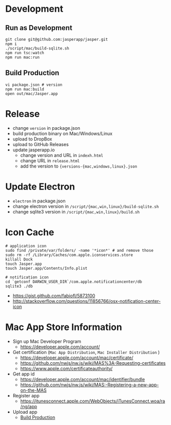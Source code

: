 # Development
## Run as Development

```
git clone git@github.com:jasperapp/jasper.git
npm i
./script/mac/build-sqlite.sh
npm run tsc:watch
npm run mac:run
```

## Build Production

```
vi package.json # version
npm run mac:build
open out/mac/Jasper.app
```

# Release
- change `version` in package.json 
- build production binary on Mac/Windows/Linux
- upload to DropBox
- upload to GitHub Releases
- update jasperapp.io
  - change version and URL in `indexh.html`
  - change URL in `release.html`
  - add the version to `{versions-{mac,windows,linux}.json`
  
# Update Electron
- `electron` in package.json
- change electron version in `/script/{mac,win,linux}/build-sqlite.sh`
- change sqlite3 version in `/script/{mac,win,linux}/build.sh`

# Icon Cache
```
# application icon
sudo find /private/var/folders/ -name '*icon*' # and remove those
sudo rm -rf /Library/Caches/com.apple.iconservices.store
killall Dock
touch Jasper.app
touch Jasper.app/Contents/Info.plist

# notification icon
cd `getconf DARWIN_USER_DIR`/com.apple.notificationcenter/db
sqlite3 ./db
```

- https://gist.github.com/fabiofl/5873100
- http://stackoverflow.com/questions/11856766/osx-notification-center-icon

# Mac App Store Information
- Sign up Mac Developer Program
  - https://developer.apple.com/account/
- Get certification (`Mac App Distribution`, `Mac Installer Distribution` )
  - https://developer.apple.com/account/mac/certificate/
  - https://github.com/nwjs/nw.js/wiki/MAS%3A-Requesting-certificates
  - https://www.apple.com/certificateauthority/
- Get app id
  - https://developer.apple.com/account/mac/identifier/bundle
  - https://github.com/nwjs/nw.js/wiki/MAS:-Registering-a-new-app-on-the-MAS
- Register app
  - https://itunesconnect.apple.com/WebObjects/iTunesConnect.woa/ra/ng/app
- Upload app
  - [Build Production](#build-production)

